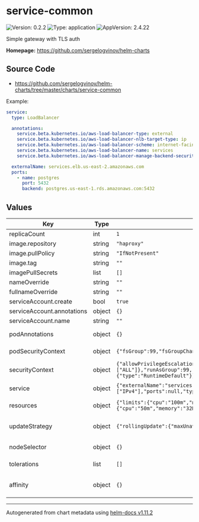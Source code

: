 # service-common

![Version: 0.2.2](https://img.shields.io/badge/Version-0.2.2-informational?style=flat-square) ![Type: application](https://img.shields.io/badge/Type-application-informational?style=flat-square) ![AppVersion: 2.4.22](https://img.shields.io/badge/AppVersion-2.4.22-informational?style=flat-square)

Simple gateway with TLS auth

**Homepage:** <https://github.com/sergelogvinov/helm-charts>

## Source Code

* <https://github.com/sergelogvinov/helm-charts/tree/master/charts/service-common>

Example:

```yaml
service:
  type: LoadBalancer

  annotations:
    service.beta.kubernetes.io/aws-load-balancer-type: external
    service.beta.kubernetes.io/aws-load-balancer-nlb-target-type: ip
    service.beta.kubernetes.io/aws-load-balancer-scheme: internet-facing
    service.beta.kubernetes.io/aws-load-balancer-name: services
    service.beta.kubernetes.io/aws-load-balancer-manage-backend-security-group-rules: "false"

  externalName: services.elb.us-east-2.amazonaws.com
  ports:
    - name: postgres
      port: 5432
      backend: postgres.us-east-1.rds.amazonaws.com:5432
```

## Values

| Key | Type | Default | Description |
|-----|------|---------|-------------|
| replicaCount | int | `1` |  |
| image.repository | string | `"haproxy"` |  |
| image.pullPolicy | string | `"IfNotPresent"` |  |
| image.tag | string | `""` |  |
| imagePullSecrets | list | `[]` |  |
| nameOverride | string | `""` |  |
| fullnameOverride | string | `""` |  |
| serviceAccount.create | bool | `true` |  |
| serviceAccount.annotations | object | `{}` |  |
| serviceAccount.name | string | `""` |  |
| podAnnotations | object | `{}` | Annotations for pod. ref: https://kubernetes.io/docs/concepts/overview/working-with-objects/annotations/ |
| podSecurityContext | object | `{"fsGroup":99,"fsGroupChangePolicy":"OnRootMismatch"}` | Pod Security Context. ref: https://kubernetes.io/docs/tasks/configure-pod-container/security-context/#set-the-security-context-for-a-pod |
| securityContext | object | `{"allowPrivilegeEscalation":false,"capabilities":{"drop":["ALL"]},"runAsGroup":99,"runAsNonRoot":true,"runAsUser":99,"seccompProfile":{"type":"RuntimeDefault"}}` | Container Security Context. ref: https://kubernetes.io/docs/tasks/configure-pod-container/security-context/#set-the-security-context-for-a-pod |
| service | object | `{"externalName":"services","ipFamilies":["IPv4"],"ports":null,"type":"ClusterIP"}` | Service parameters ref: https://kubernetes.io/docs/concepts/services-networking/service/ |
| resources | object | `{"limits":{"cpu":"100m","memory":"64Mi"},"requests":{"cpu":"50m","memory":"32Mi"}}` | Resource requests and limits. ref: https://kubernetes.io/docs/user-guide/compute-resources/ |
| updateStrategy | object | `{"rollingUpdate":{"maxUnavailable":1},"type":"RollingUpdate"}` | Pod deployment update stategy type. ref: https://kubernetes.io/docs/concepts/workloads/controllers/deployment/#updating-a-deployment |
| nodeSelector | object | `{}` | Node labels for pod assignment. ref: https://kubernetes.io/docs/user-guide/node-selection/ |
| tolerations | list | `[]` | Tolerations for pod assignment. ref: https://kubernetes.io/docs/concepts/configuration/taint-and-toleration/ |
| affinity | object | `{}` | Affinity for pod assignment. ref: https://kubernetes.io/docs/concepts/configuration/assign-pod-node/#affinity-and-anti-affinity |

----------------------------------------------
Autogenerated from chart metadata using [helm-docs v1.11.2](https://github.com/norwoodj/helm-docs/releases/v1.11.2)
